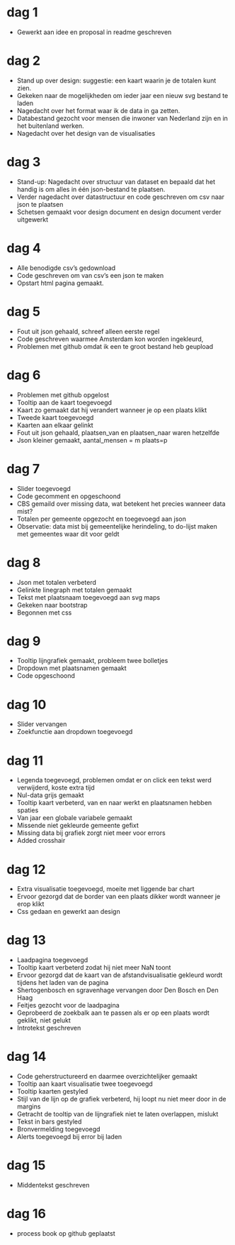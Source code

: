 # dag 1
- Gewerkt aan idee en proposal in readme geschreven

# dag 2
- Stand up over design: suggestie: een kaart waarin je de totalen kunt zien. 
- Gekeken naar de mogelijkheden om ieder jaar een nieuw svg bestand te laden
- Nagedacht over het format waar ik de data in ga zetten. 
- Databestand gezocht voor mensen die inwoner van Nederland zijn en in het buitenland werken. 
- Nagedacht over het design van de visualisaties

# dag 3
- Stand-up: Nagedacht over structuur van dataset en bepaald dat het handig is om alles in één json-bestand te plaatsen. 
- Verder nagedacht over datastructuur en code geschreven om csv naar json te plaatsen
- Schetsen gemaakt voor design document en design document verder uitgewerkt

# dag 4
- Alle benodigde csv’s gedownload
- Code geschreven om van csv’s een json te maken
- Opstart html pagina gemaakt. 

# dag 5
- Fout uit json gehaald, schreef alleen eerste regel
- Code geschreven waarmee Amsterdam kon worden ingekleurd, 
- Problemen met github omdat ik een te groot bestand heb geupload

# dag 6
- Problemen met github opgelost
- Tooltip aan de kaart toegevoegd
- Kaart zo gemaakt dat hij verandert wanneer je op een plaats klikt
- Tweede kaart toegevoegd
- Kaarten aan elkaar gelinkt
- Fout uit json gehaald, plaatsen_van en plaatsen_naar waren hetzelfde
- Json kleiner gemaakt, aantal_mensen = m plaats=p

# dag 7
- Slider toegevoegd
- Code gecomment en opgeschoond
- CBS gemaild over missing data, wat betekent het precies wanneer data mist?
- Totalen per gemeente opgezocht en toegevoegd aan json
- Observatie: data mist bij gemeentelijke herindeling, to do-lijst maken met gemeentes waar dit voor geldt

# dag 8
- Json met totalen verbeterd
- Gelinkte linegraph met totalen gemaakt
- Tekst met plaatsnaam toegevoegd aan svg maps
- Gekeken naar bootstrap
- Begonnen met css

# dag 9
- Tooltip lijngrafiek gemaakt, probleem twee bolletjes
- Dropdown met plaatsnamen gemaakt
- Code opgeschoond

# dag 10
- Slider vervangen
- Zoekfunctie aan dropdown toegevoegd

# dag 11
- Legenda toegevoegd, problemen omdat er on click een tekst werd verwijderd, koste extra tijd
- Nul-data grijs gemaakt
- Tooltip kaart verbeterd, van en naar werkt en plaatsnamen hebben spaties
- Van jaar een globale variabele gemaakt
- Missende niet gekleurde gemeente gefixt
- Missing data bij grafiek zorgt niet meer voor errors
- Added crosshair 

# dag 12
- Extra visualisatie toegevoegd, moeite met liggende bar chart
- Ervoor gezorgd dat de border van een plaats dikker wordt wanneer je erop klikt
- Css gedaan en gewerkt aan design

# dag 13
- Laadpagina toegevoegd
- Tooltip kaart verbeterd zodat hij niet meer NaN toont
- Ervoor gezorgd dat de kaart van de afstandvisualisatie gekleurd wordt tijdens het laden van de pagina
- Shertogenbosch en sgravenhage vervangen door Den Bosch en Den Haag
- Feitjes gezocht voor de laadpagina
- Geprobeerd de zoekbalk aan te passen als er op een plaats wordt geklikt, niet gelukt
- Introtekst geschreven

# dag 14
- Code geherstructureerd en daarmee overzichtelijker gemaakt
- Tooltip aan kaart visualisatie twee toegevoegd
- Tooltip kaarten gestyled
- Stijl van de lijn op de grafiek verbeterd, hij loopt nu niet meer door in de margins
- Getracht de tooltip van de lijngrafiek niet te laten overlappen, mislukt
- Tekst in bars gestyled
- Bronvermelding toegevoegd
- Alerts toegevoegd bij error bij laden

# dag 15
- Middentekst geschreven

# dag 16
- process book op github geplaatst
